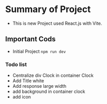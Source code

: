 # Summary of Project


- This is new Project used React.js with Vite.


## Important Cods

- Initial Project
  ```npm run dev```



### Todo list
- Centralize div Clock  in container Clock
- Add Title white
- Add response large width
- add background in container clock
- add icon 
